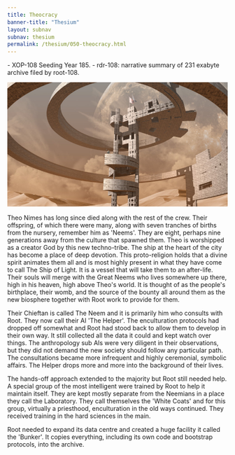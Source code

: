 ```yaml
---
title: Theocracy
banner-title: "Thesium" 
layout: subnav 
subnav: thesium 
permalink: /thesium/050-theocracy.html
---
```


<div class="data">
- XOP-108 Seeding Year 185.
- rdr-108: narrative summary of 231 exabyte archive filed by root-108.  
</div>

![desert outpost - capn-damo deviantart.com](/assets/images/Thesium/desert-outpost.jpg)

Theo Nimes has long since died along with the rest of the crew. Their
offspring, of which there were many, along with seven tranches of births from
the nursery, remember him as 'Neems'. They are eight, perhaps nine generations
away from the culture that spawned them. Theo is worshipped as a creator God by
this new techno-tribe. The ship at the heart of the city has become
a place of deep devotion. This proto-religion holds that a divine spirit
animates them all and is most highly present in what they have come to call The
Ship of Light. It is a vessel that will take them to an after-life. Their souls
will merge with the Great Neems who lives somewhere up there, high in his
heaven, high above Theo's world. It is thought of as the people's birthplace,
their womb, and the source of the bounty all around them as the new biosphere
together with Root work to provide for them.  

Their Chieftan is called The Neem and it is primarily him who consults with
Root. They now call their AI 'The Helper'. The enculturation protocols had
dropped off somewhat and Root had stood back to allow them to develop in their
own way. It still collected all the data it could and kept watch over things.
The anthropology sub AIs were very diligent in their observations, but they did
not demand the new society should follow any particular path. The consultations
became more infrequent and highly ceremonial, symbolic affairs. The Helper
drops more and more into the background of their lives.

The hands-off approach extended to the majority but Root still needed
help. A special group of the most intelligent were trained by Root to
help it maintain itself. They are kept mostly separate from the Neemians in a
place they call the Laboratory. They call themselves the 'White Coats'
and for this group, virtually a priesthood, enculturation in the old
ways continued. They received training in the hard sciences in the main.  

Root needed to expand its data centre and created a huge facility it
called the 'Bunker'. It copies everything, including its own code and
bootstrap protocols, into the archive.


